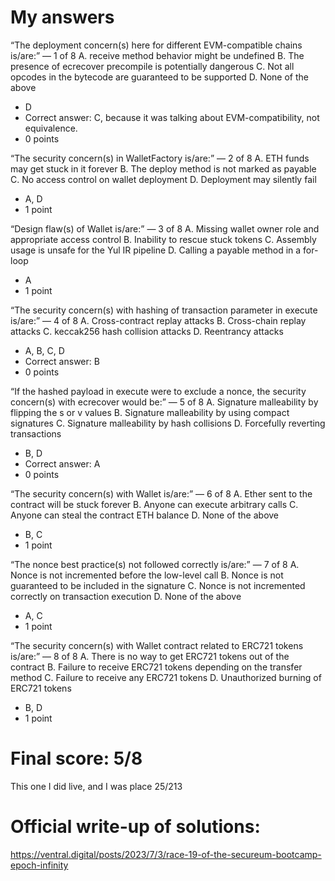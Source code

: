 # My answers
“The deployment concern(s) here for different EVM-compatible chains is/are:”
— 1 of 8
 A. receive method behavior might be undefined
 B. The presence of ecrecover precompile is potentially dangerous
 C. Not all opcodes in the bytecode are guaranteed to be supported
 D. None of the above
- D
- Correct answer: C, because it was talking about EVM-compatibility, not equivalence.
- 0 points


“The security concern(s) in WalletFactory is/are:”
— 2 of 8
 A. ETH funds may get stuck in it forever
 B. The deploy method is not marked as payable
 C. No access control on wallet deployment
 D. Deployment may silently fail
- A, D
- 1 point


“Design flaw(s) of Wallet is/are:”
— 3 of 8
 A. Missing wallet owner role and appropriate access control
 B. Inability to rescue stuck tokens
 C. Assembly usage is unsafe for the Yul IR pipeline
 D. Calling a payable method in a for-loop
- A
- 1 point

“The security concern(s) with hashing of transaction parameter in execute is/are:”
— 4 of 8
 A. Cross-contract replay attacks
 B. Cross-chain replay attacks
 C. keccak256 hash collision attacks
 D. Reentrancy attacks
- A, B, C, D
- Correct answer: B
- 0 points

“If the hashed payload in execute were to exclude a nonce, the security concern(s) with ecrecover would be:”
— 5 of 8
 A. Signature malleability by flipping the s or v values
 B. Signature malleability by using compact signatures
 C. Signature malleability by hash collisions
 D. Forcefully reverting transactions
- B, D
- Correct answer: A
- 0 points

“The security concern(s) with Wallet is/are:”
— 6 of 8
 A. Ether sent to the contract will be stuck forever
 B. Anyone can execute arbitrary calls
 C. Anyone can steal the contract ETH balance
 D. None of the above
- B, C
- 1 point

“The nonce best practice(s) not followed correctly is/are:”
— 7 of 8
 A. Nonce is not incremented before the low-level call
 B. Nonce is not guaranteed to be included in the signature
 C. Nonce is not incremented correctly on transaction execution
 D. None of the above
- A, C
- 1 point


“The security concern(s) with Wallet contract related to ERC721 tokens is/are:”
— 8 of 8
 A. There is no way to get ERC721 tokens out of the contract
 B. Failure to receive ERC721 tokens depending on the transfer method
 C. Failure to receive any ERC721 tokens
 D. Unauthorized burning of ERC721 tokens
- B, D
- 1 point

# Final score: 5/8
This one I did live, and I was place 25/213

# Official write-up of solutions:
https://ventral.digital/posts/2023/7/3/race-19-of-the-secureum-bootcamp-epoch-infinity
